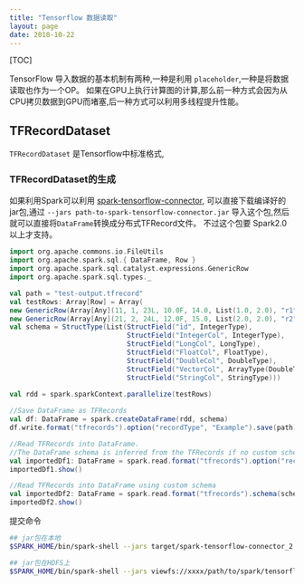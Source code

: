 ```yaml
---
title: "Tensorflow 数据读取"
layout: page
date: 2018-10-22
---
```

[TOC]

TensorFlow 导入数据的基本机制有两种,一种是利用 `placeholder`,一种是将数据读取也作为一个OP。
如果在GPU上执行计算图的计算,那么前一种方式会因为从CPU拷贝数据到GPU而堵塞,后一种方式可以利用多线程提升性能。


## TFRecordDataset
`TFRecordDataset` 是Tensorflow中标准格式,

### TFRecordDataset的生成
如果利用Spark可以利用 [spark-tensorflow-connector](https://github.com/tensorflow/ecosystem/tree/master/spark/spark-tensorflow-connector),
可以直接下载编译好的jar包,通过 `--jars path-to-spark-tensorflow-connector.jar` 导入这个包,然后就可以直接将`DataFrame`转换成分布式TFRecord文件。
不过这个包要 Spark2.0 以上才支持。

```scala
import org.apache.commons.io.FileUtils
import org.apache.spark.sql.{ DataFrame, Row }
import org.apache.spark.sql.catalyst.expressions.GenericRow
import org.apache.spark.sql.types._

val path = "test-output.tfrecord"
val testRows: Array[Row] = Array(
new GenericRow(Array[Any](11, 1, 23L, 10.0F, 14.0, List(1.0, 2.0), "r1")),
new GenericRow(Array[Any](21, 2, 24L, 12.0F, 15.0, List(2.0, 2.0), "r2")))
val schema = StructType(List(StructField("id", IntegerType), 
                             StructField("IntegerCol", IntegerType),
                             StructField("LongCol", LongType),
                             StructField("FloatCol", FloatType),
                             StructField("DoubleCol", DoubleType),
                             StructField("VectorCol", ArrayType(DoubleType, true)),
                             StructField("StringCol", StringType)))
                             
val rdd = spark.sparkContext.parallelize(testRows)

//Save DataFrame as TFRecords
val df: DataFrame = spark.createDataFrame(rdd, schema)
df.write.format("tfrecords").option("recordType", "Example").save(path)

//Read TFRecords into DataFrame.
//The DataFrame schema is inferred from the TFRecords if no custom schema is provided.
val importedDf1: DataFrame = spark.read.format("tfrecords").option("recordType", "Example").load(path)
importedDf1.show()

//Read TFRecords into DataFrame using custom schema
val importedDf2: DataFrame = spark.read.format("tfrecords").schema(schema).load(path)
importedDf2.show()
```

提交命令

```bash
## jar包在本地
$SPARK_HOME/bin/spark-shell --jars target/spark-tensorflow-connector_2.11-1.10.0.jar

## jar包在HDFS上
$SPARK_HOME/bin/spark-shell --jars viewfs://xxxx/path/to/spark/tensorflow/connector.jar
```